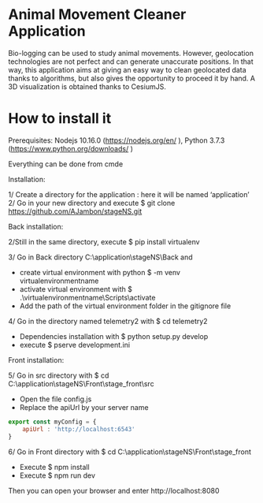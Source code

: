 # Animal Movement Cleaner Application

Bio-logging can be used to study animal movements. However, geolocation technologies are not perfect and can generate unaccurate positions. 
In that way, this application aims at giving an easy way to clean geolocated data thanks to algorithms, but also gives the opportunity to proceed it by hand. 
A 3D visualization is obtained thanks to CesiumJS. 


# How to install it
Prerequisites: 
Nodejs 10.16.0 (https://nodejs.org/en/ ), Python 3.7.3 (https://www.python.org/downloads/ )

Everything can be done from cmde

Installation:

1/ Create a directory for the application : here it will be named ‘application’ 
2/ Go in your new directory and execute $ git clone https://github.com/AJambon/stageNS.git

Back installation: 

2/Still in the same directory, execute $ pip install virtualenv

3/ Go in Back directory C:\application\stageNS\Back and 
-	create virtual environment with python $ -m venv virtualenvironmentname  
-	activate virtual environment with $ .\virtualenvironmentname\Scripts\activate
-	Add the path of the virtual environment folder in the gitignore file

4/ Go in the directory named telemetry2 with $ cd telemetry2
-	Dependencies installation with $ python setup.py develop
-	execute $ pserve development.ini

Front installation: 

5/ Go in src directory with $ cd C:\application\stageNS\Front\stage_front\src
- Open the file config.js
- Replace the apiUrl by your server name
```javascript 
export const myConfig = {
    apiUrl : 'http://localhost:6543'
}
``` 
6/ Go in Front directory with $ cd C:\application\stageNS\Front\stage_front
-	Execute $ npm install
-	Execute $ npm run dev

Then you can open your browser and enter http://localhost:8080


